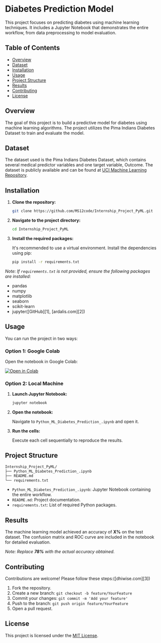 # Diabetes Prediction Model

This project focuses on predicting diabetes using machine learning techniques. It includes a Jupyter Notebook that demonstrates the entire workflow, from data preprocessing to model evaluation.

## Table of Contents

* [Overview](#overview)
* [Dataset](#dataset)
* [Installation](#installation)
* [Usage](#usage)
* [Project Structure](#project-structure)
* [Results](#results)
* [Contributing](#contributing)
* [License](#license)

## Overview

The goal of this project is to build a predictive model for diabetes using machine learning algorithms. The project utilizes the Pima Indians Diabetes Dataset to train and evaluate the model.

## Dataset

The dataset used is the Pima Indians Diabetes Dataset, which contains several medical predictor variables and one target variable, Outcome. The dataset is publicly available and can be found at [UCI Machine Learning Repository]([https://archive.ics.uci.edu/ml/datasets/pima+indians+diabetes](https://archive.ics.uci.edu/)).

## Installation

1. **Clone the repository:**

   ```bash
   git clone https://github.com/MS12code/Internship_Project_PyML.git
   ```



2. **Navigate to the project directory:**

   ```bash
   cd Internship_Project_PyML
   ```



3. **Install the required packages:**

   It's recommended to use a virtual environment. Install the dependencies using pip:

   ```bash
   pip install -r requirements.txt
   ```



*Note: If `requirements.txt` is not provided, ensure the following packages are installed:*

* pandas
* numpy
* matplotlib
* seaborn
* scikit-learn
* jupyter([GitHub][1], [ardalis.com][2])

## Usage

You can run the project in two ways:

### Option 1: Google Colab

Open the notebook in Google Colab:

[![Open in Colab](https://colab.research.google.com/assets/colab-badge.svg)](https://colab.research.google.com/drive/1-Q1gAirbaMpP-YSwIuNTo-BDJcdfd_Xg)

### Option 2: Local Machine

1. **Launch Jupyter Notebook:**

   ```bash
   jupyter notebook
   ```



2. **Open the notebook:**

   Navigate to `Python_ML_Diabetes_Prediction_.ipynb` and open it.

3. **Run the cells:**

   Execute each cell sequentially to reproduce the results.

## Project Structure

```bash
Internship_Project_PyML/
├── Python_ML_Diabetes_Prediction_.ipynb
├── README.md
└── requirements.txt
```



* `Python_ML_Diabetes_Prediction_.ipynb`: Jupyter Notebook containing the entire workflow.
* `README.md`: Project documentation.
* `requirements.txt`: List of required Python packages.

## Results

The machine learning model achieved an accuracy of **X%** on the test dataset. The confusion matrix and ROC curve are included in the notebook for detailed evaluation.

*Note: Replace **78%** with the actual accuracy obtained.*

## Contributing

Contributions are welcome! Please follow these steps:([dhiwise.com][3])

1. Fork the repository.
2. Create a new branch: `git checkout -b feature/YourFeature`
3. Commit your changes: `git commit -m 'Add your feature'`
4. Push to the branch: `git push origin feature/YourFeature`
5. Open a pull request.

## License

This project is licensed under the [MIT License](LICENSE).

